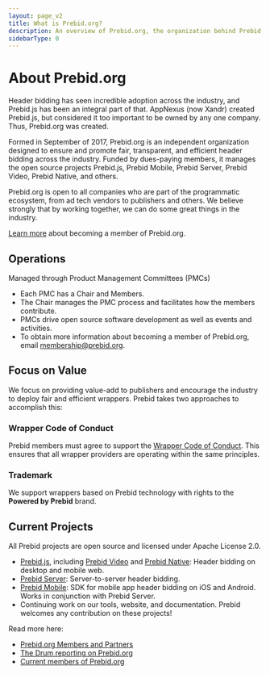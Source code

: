 ```yaml
---
layout: page_v2
title: What is Prebid.org?
description: An overview of Prebid.org, the organization behind Prebid, and what our goals and missions are.
sidebarType: 0
---
```


# About Prebid.org

Header bidding has seen incredible adoption across the industry, and Prebid.js has been an integral part of that. AppNexus (now Xandr) created Prebid.js, but considered it too important to be owned by any one company. Thus, Prebid.org was created.

Formed in September of 2017, Prebid.org is an independent organization designed to ensure and promote fair, transparent, and efficient header bidding across the industry. Funded by dues-paying members, it manages the open source projects Prebid.js, Prebid Mobile, Prebid Server, Prebid Video, Prebid Native, and others.

Prebid.org is open to all companies who are part of the programmatic ecosystem, from ad tech vendors to publishers and others. We believe strongly that by working together, we can do some great things in the industry.

[Learn more](https://prebid.org/membership/) about becoming a member of Prebid.org.

## Operations  
Managed through Product Management Committees (PMCs)  
- Each PMC has a Chair and Members.
- The Chair manages the PMC process and facilitates how the members contribute.  
- PMCs drive open source software development as well as events and activities.  
- To obtain more information about becoming a member of Prebid.org, email membership@prebid.org.

## Focus on Value  
We focus on providing value-add to publishers and encourage the industry to deploy fair and efficient wrappers.
Prebid takes two approaches to accomplish this:

### Wrapper Code of Conduct
Prebid members must agree to support the [Wrapper Code of Conduct](https://prebid.org/code-of-conduct/). This ensures that all wrapper providers are operating within the same principles.

### Trademark  
We support wrappers based on Prebid technology with rights to the **Powered by Prebid** brand.

## Current Projects
All Prebid projects are open source and licensed under Apache License 2.0.  
- [Prebid.js](/prebid/prebidjs.html), including [Prebid Video](/prebid-video/video-overview.html) and [Prebid Native](/dev-docs/examples/native-ad-example.html): Header bidding on desktop and mobile web.
- [Prebid Server](/prebid-server/overview/prebid-server-overview.html): Server-to-server header bidding.
- [Prebid Mobile](/prebid-mobile/prebid-mobile.html): SDK for mobile app header bidding on iOS and Android. Works in conjunction with Prebid Server.
- Continuing work on our tools, website, and documentation.
Prebid welcomes any contribution on these projects!


Read more here:

* [Prebid.org Members and Partners](https://prebid.org/membership/)
* [The Drum reporting on Prebid.org](https://www.thedrum.com/news/2017/09/11/appnexus-and-rubicon-project-launch-prebidorg-hailing-open-source-approach-header)
* [Current members of Prebid.org](https://prebid.org/membership/member-directory/)
